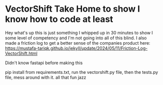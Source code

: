 # VectorShift Take Home to show I know how to code at least

Hey what's up this is just something I whipped up in 30 minutes to show I some level of competency and I'm not going into all of this blind. I also made a friction log to get a better sense of the companies product here: https://mustafa-tariqk.github.io/jekyll/update/2024/05/11/Friction-Log-VectorShift.html

Didn't know fastapi before making this

pip install from requirements.txt, run the vectorshift.py file, then the tests.py file, mess around with it. all that fun jazz

